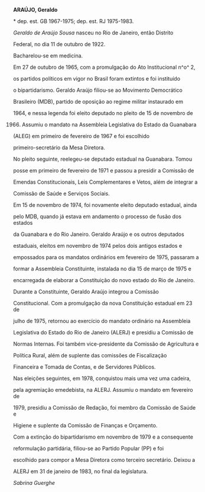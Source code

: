 **ARAÚJO, Geraldo**



\* dep. est. GB 1967-1975; dep. est. RJ 1975-1983.



*Geraldo de Araújo Sousa* nasceu no Rio de Janeiro, então Distrito

Federal, no dia 11 de outubro de 1922.



Bacharelou-se em medicina.



Em 27 de outubro de 1965, com a promulgação do Ato Institucional n^o^ 2,

os partidos políticos em vigor no Brasil foram extintos e foi instituído

o bipartidarismo. Geraldo Araújo filiou-se ao Movimento Democrático

Brasileiro (MDB), partido de oposição ao regime militar instaurado em

1964, e nessa legenda foi eleito deputado no pleito de 15 de novembro de

1966. Assumiu o mandato na Assembleia Legislativa do Estado da Guanabara

(ALEG) em primeiro de fevereiro de 1967 e foi escolhido

primeiro-secretário da Mesa Diretora.



No pleito seguinte, reelegeu-se deputado estadual na Guanabara. Tomou

posse em primeiro de fevereiro de 1971 e passou a presidir a Comissão de

Emendas Constitucionais, Leis Complementares e Vetos, além de integrar a

Comissão de Saúde e Serviços Sociais.



Em 15 de novembro de 1974, foi novamente eleito deputado estadual, ainda

pelo MDB, quando já estava em andamento o processo de fusão dos estados

da Guanabara e do Rio Janeiro. Geraldo Araújo e os outros deputados

estaduais, eleitos em novembro de 1974 pelos dois antigos estados e

empossados para os mandatos ordinários em fevereiro de 1975, passaram a

formar a Assembleia Constituinte, instalada no dia 15 de março de 1975 e

encarregada de elaborar a Constituição do novo estado do Rio de Janeiro.

Durante a Constituinte, Geraldo Araújo integrou a Comissão

Constitucional. Com a promulgação da nova Constituição estadual em 23 de

julho de 1975, retornou ao exercício do mandato ordinário na Assembleia

Legislativa do Estado do Rio de Janeiro (ALERJ) e presidiu a Comissão de

Normas Internas. Foi também vice-presidente da Comissão de Agricultura e

Política Rural, além de suplente das comissões de Fiscalização

Financeira e Tomada de Contas, e de Servidores Públicos.



Nas eleições seguintes, em 1978, conquistou mais uma vez uma cadeira,

pela agremiação emedebista, na ALERJ. Assumiu o mandato em fevereiro de

1979, presidiu a Comissão de Redação, foi membro da Comissão de Saúde e

Higiene e suplente da Comissão de Finanças e Orçamento.



Com a extinção do bipartidarismo em novembro de 1979 e a consequente

reformulação partidária, filiou-se ao Partido Popular (PP) e foi

escolhido para compor a Mesa Diretora como terceiro secretário. Deixou a

ALERJ em 31 de janeiro de 1983, no final da legislatura.



*Sabrina Guerghe*




